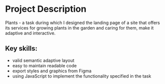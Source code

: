 # Project Description
Plants - a task during which I designed the landing page of a site that offers its services for growing plants in the garden and caring for them, make it adaptive and interactive.
## Key skills:
- valid semantic adaptive layout
- easy to maintain readable code
- export styles and graphics from Figma
- using JavaScript to implement the functionality specified in the task